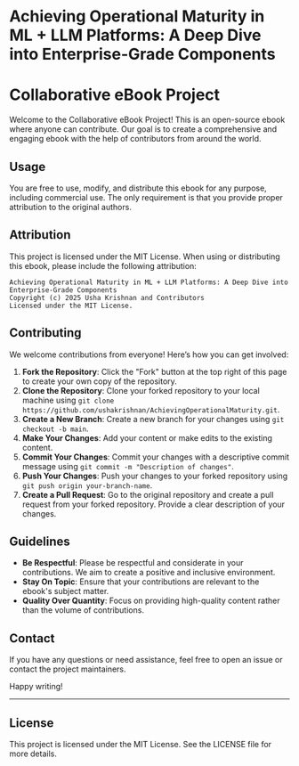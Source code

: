 # Achieving Operational Maturity in ML + LLM Platforms:   A Deep Dive into Enterprise-Grade Components

# Collaborative eBook Project

Welcome to the Collaborative eBook Project! This is an open-source ebook where anyone can contribute. Our goal is to create a comprehensive and engaging ebook with the help of contributors from around the world.

## Usage

You are free to use, modify, and distribute this ebook for any purpose, including commercial use. The only requirement is that you provide proper attribution to the original authors.

## Attribution

This project is licensed under the MIT License. When using or distributing this ebook, please include the following attribution:

```
Achieving Operational Maturity in ML + LLM Platforms: A Deep Dive into Enterprise-Grade Components
Copyright (c) 2025 Usha Krishnan and Contributors
Licensed under the MIT License.
```

## Contributing

We welcome contributions from everyone! Here’s how you can get involved:

1. **Fork the Repository**: Click the "Fork" button at the top right of this page to create your own copy of the repository.
2. **Clone the Repository**: Clone your forked repository to your local machine using `git clone https://github.com/ushakrishnan/AchievingOperationalMaturity.git`.
3. **Create a New Branch**: Create a new branch for your changes using `git checkout -b main`.
4. **Make Your Changes**: Add your content or make edits to the existing content.
5. **Commit Your Changes**: Commit your changes with a descriptive commit message using `git commit -m "Description of changes"`.
6. **Push Your Changes**: Push your changes to your forked repository using `git push origin your-branch-name`.
7. **Create a Pull Request**: Go to the original repository and create a pull request from your forked repository. Provide a clear description of your changes.

## Guidelines

- **Be Respectful**: Please be respectful and considerate in your contributions. We aim to create a positive and inclusive environment.
- **Stay On Topic**: Ensure that your contributions are relevant to the ebook's subject matter.
- **Quality Over Quantity**: Focus on providing high-quality content rather than the volume of contributions.

## Contact

If you have any questions or need assistance, feel free to open an issue or contact the project maintainers.

Happy writing!

---

## License

This project is licensed under the MIT License. See the LICENSE file for more details.
